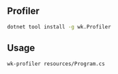 ## Profiler

```bash
dotnet tool install -g wk.Profiler
```

## Usage

```bash
wk-profiler resources/Program.cs
```